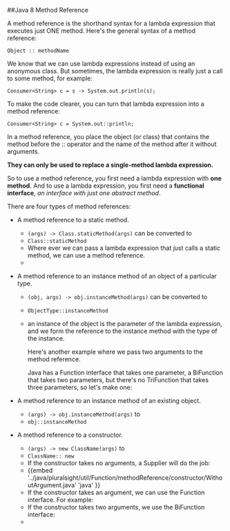 ##Java 8 Method Reference

A method reference is the shorthand syntax for a lambda expression that executes just ONE method. 
Here's the general syntax of a method reference:

`Object :: methodName`

We know that we can use lambda expressions instead of using an anonymous class. 
But sometimes, the lambda expression is really just a call to some method, for example:

`Consumer<String> c = s -> System.out.println(s);`

To make the code clearer, you can turn that lambda expression into a method reference:

`Consumer<String> c = System.out::println;`

In a method reference, you place the object (or class) that contains the method before the :: operator 
and the name of the method after it without arguments.

**They can only be used to replace a single-method lambda expression.**

So to use a method reference, you first need a lambda expression with __one method__. 
And to use a lambda expression, you first need a **functional interface**, _an interface with just one abstract method_.

There are four types of method references:

- A method reference to a static method.
    - `(args) -> Class.staticMethod(args)` can be converted to
    - `Class::staticMethod`
    - Where ever we can pass a lambda expression that just calls a static method, we can use a method reference. 
    - 
- A method reference to an instance method of an object of a particular type.
    - `(obj, args) -> obj.instanceMethod(args)` can be converted to
    - `ObjectType::instanceMethod`
    - an instance of the object is the parameter of the lambda expression, and we form the reference to the instance method with the type of the instance.
      
      Here's another example where we pass two arguments to the method reference.
      
      Java has a Function interface that takes one parameter, a BiFunction that takes two parameters, but there's no TriFunction that takes three parameters, so let's make one:
      

- A method reference to an instance method of an existing object.
    - `(args) -> obj.instanceMethod(args)` to
    - `obj::instanceMethod`
    
- A method reference to a constructor.
    - `(args) -> new ClassName(args)` to
    - `ClassName:: new`
    - If the constructor takes no arguments, a Supplier will do the job:
    - {{embed '../java/pluralsight/util/Function/methodReference/constructor/WithoutArgument.java' 'java' }}
    - If the constructor takes an argument, we can use the Function interface. For example:
    - If the constructor takes two arguments, we use the BiFunction interface:
    - 


